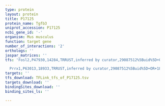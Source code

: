 ```yaml
---
type: protein
layout: protein
title: P17125
protein_name: Tgfb3
uniprot_accession: P17125
ncbi_gene_id: '-'
organism: Mus musculus
function: target gene
number_of_interactions: '2'
orthologs: ''
jaspar_matrices: ''
tfs: 'Fosl2,P47930,14284,TRRUST,inferred by curator,29087512%5Buid%5D+OR+20427335%5Buid%5D,Yes

  Prrx1,P63013,18933,TRRUST,inferred by curator,29087512%5Buid%5D+OR+18296734%5Buid%5D,Yes'
targets: ''
tfs_download: TFLink_tfs_of_P17125.tsv
targets_download: ''
bindingSites_download: ''
binding_sites_ls: ''

---
```

